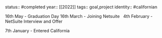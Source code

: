status:: #completed
year:: [[2022]]
tags:: goal,project
identity:: #californian


16th May - Graduation Day
16th March - Joining Netsuite  
4th February - NetSuite Interview and Offer

7th January - Entered California
